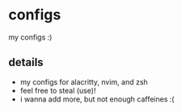# configs
my configs :)
## details
- my configs for alacritty, nvim, and zsh
- feel free to steal (use)!
- i wanna add more, but not enough caffeines :(
